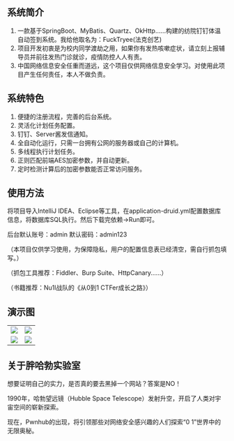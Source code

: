 ## 系统简介
1. 一款基于SpringBoot、MyBatis、Quartz、OkHttp……构建的纺院钉钉体温自动签到系统。我给他取名为：FuckTryee(法克创艺)
2. 项目开发初衷是为校内同学渡劫之用，如果你有发热咳嗽症状，请立刻上报辅导员并前往发热门诊就诊，疫情防控人人有责。
3. 中国网络信息安全任重而道远，这个项目仅供网络信息安全学习。对使用此项目产生任何责任，本人不做负责。

## 系统特色
1. 便捷的注册流程，完善的后台系统。
2. 灵活化计划任务配置。
3. 钉钉、Server酱发信通知。
4. 全自动化运行，只需一台拥有公网的服务器或自己的计算机。
5. 多线程执行计划任务。
6. 正则匹配前端AES加密参数，并自动更新。
7. 定时检测计算后的加密参数能否正常访问服务。

## 使用方法
将项目导入IntelliJ IDEA、Eclipse等工具，在application-druid.yml配置数据库信息，将数据库SQL执行。然后下载完依赖->Run即可。

后台默认账号：admin 默认密码：admin123

（本项目仅供学习使用，为保障隐私，用户的配置信息表已经清空，需自行抓包填写。）

（抓包工具推荐：Fiddler、Burp Suite、HttpCanary……）

（书籍推荐：Nu1l战队的《从0到1 CTFer成长之路》）

## 演示图
<table>
    <tr>
        <td><img src="https://s3.ax1x.com/2021/02/27/6S5Zvt.png"/></td>
        <td><img src="https://s3.ax1x.com/2021/02/27/6SoGn0.png"/></td>
    </tr>
    <tr>
        <td><img src="https://s3.ax1x.com/2021/02/27/6S5mKP.png"/></td>
        <td><img src="https://s3.ax1x.com/2021/02/27/6S5hIe.png"/></td>
    </tr>
</table>

## 关于胖哈勃实验室
想要证明自己的实力，是否真的要去黑掉一个网站？答案是NO！

1990年，哈勃望远镜（Hubble Space Telescope）发射升空，开启了人类对宇宙空间的崭新探索。

现在，Pwnhub的出现，将引领那些对网络安全感兴趣的人们探索“0 1”世界中的无限奥秘。
